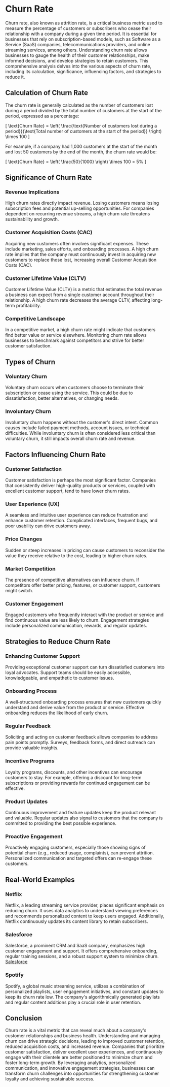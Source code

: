 # Churn Rate

Churn rate, also known as attrition rate, is a critical business metric used to measure the percentage of customers or subscribers who cease their relationship with a company during a given time period. It is essential for businesses that rely on subscription-based models, such as Software as a Service (SaaS) companies, telecommunications providers, and online streaming services, among others. Understanding churn rate allows businesses to gauge the health of their customer relationships, make informed decisions, and develop strategies to retain customers. This comprehensive analysis delves into the various aspects of churn rate, including its calculation, significance, influencing factors, and strategies to reduce it.

## Calculation of Churn Rate

The churn rate is generally calculated as the number of customers lost during a period divided by the total number of customers at the start of the period, expressed as a percentage:

\[ \text{Churn Rate} = \left( \frac{\text{Number of customers lost during a period}}{\text{Total number of customers at the start of the period}} \right) \times 100 \]

For example, if a company had 1,000 customers at the start of the month and lost 50 customers by the end of the month, the churn rate would be:

\[ \text{Churn Rate} = \left( \frac{50}{1000} \right) \times 100 = 5\% \]

## Significance of Churn Rate

### Revenue Implications

High churn rates directly impact revenue. Losing customers means losing subscription fees and potential up-selling opportunities. For companies dependent on recurring revenue streams, a high churn rate threatens sustainability and growth.

### Customer Acquisition Costs (CAC)

Acquiring new customers often involves significant expenses. These include marketing, sales efforts, and onboarding processes. A high churn rate implies that the company must continuously invest in acquiring new customers to replace those lost, increasing overall Customer Acquisition Costs (CAC).

### Customer Lifetime Value (CLTV)

Customer Lifetime Value (CLTV) is a metric that estimates the total revenue a business can expect from a single customer account throughout their relationship. A high churn rate decreases the average CLTV, affecting long-term profitability.

### Competitive Landscape

In a competitive market, a high churn rate might indicate that customers find better value or service elsewhere. Monitoring churn rate allows businesses to benchmark against competitors and strive for better customer satisfaction.

## Types of Churn

### Voluntary Churn

Voluntary churn occurs when customers choose to terminate their subscription or cease using the service. This could be due to dissatisfaction, better alternatives, or changing needs.

### Involuntary Churn

Involuntary churn happens without the customer's direct intent. Common causes include failed payment methods, account issues, or technical difficulties. While involuntary churn is often considered less critical than voluntary churn, it still impacts overall churn rate and revenue.

## Factors Influencing Churn Rate

### Customer Satisfaction

Customer satisfaction is perhaps the most significant factor. Companies that consistently deliver high-quality products or services, coupled with excellent customer support, tend to have lower churn rates.

### User Experience (UX)

A seamless and intuitive user experience can reduce frustration and enhance customer retention. Complicated interfaces, frequent bugs, and poor usability can drive customers away.

### Price Changes

Sudden or steep increases in pricing can cause customers to reconsider the value they receive relative to the cost, leading to higher churn rates.

### Market Competition

The presence of competitive alternatives can influence churn. If competitors offer better pricing, features, or customer support, customers might switch.

### Customer Engagement

Engaged customers who frequently interact with the product or service and find continuous value are less likely to churn. Engagement strategies include personalized communication, rewards, and regular updates.

## Strategies to Reduce Churn Rate

### Enhancing Customer Support

Providing exceptional customer support can turn dissatisfied customers into loyal advocates. Support teams should be easily accessible, knowledgeable, and empathetic to customer issues.

### Onboarding Process

A well-structured onboarding process ensures that new customers quickly understand and derive value from the product or service. Effective onboarding reduces the likelihood of early churn.

### Regular Feedback

Soliciting and acting on customer feedback allows companies to address pain points promptly. Surveys, feedback forms, and direct outreach can provide valuable insights.

### Incentive Programs

Loyalty programs, discounts, and other incentives can encourage customers to stay. For example, offering a discount for long-term subscriptions or providing rewards for continued engagement can be effective.

### Product Updates

Continuous improvement and feature updates keep the product relevant and valuable. Regular updates also signal to customers that the company is committed to providing the best possible experience.

### Proactive Engagement

Proactively engaging customers, especially those showing signs of potential churn (e.g., reduced usage, complaints), can prevent attrition. Personalized communication and targeted offers can re-engage these customers.

## Real-World Examples

### Netflix

Netflix, a leading streaming service provider, places significant emphasis on reducing churn. It uses data analytics to understand viewing preferences and recommends personalized content to keep users engaged. Additionally, Netflix continuously updates its content library to retain subscribers.

### Salesforce

Salesforce, a prominent CRM and SaaS company, emphasizes high customer engagement and support. It offers comprehensive onboarding, regular training sessions, and a robust support system to minimize churn. [Salesforce](https://www.salesforce.com/)

### Spotify

Spotify, a global music streaming service, utilizes a combination of personalized playlists, user engagement initiatives, and constant updates to keep its churn rate low. The company's algorithmically generated playlists and regular content additions play a crucial role in user retention.

## Conclusion

Churn rate is a vital metric that can reveal much about a company's customer relationships and business health. Understanding and managing churn can drive strategic decisions, leading to improved customer retention, reduced acquisition costs, and increased revenue. Companies that prioritize customer satisfaction, deliver excellent user experiences, and continuously engage with their clientele are better positioned to minimize churn and foster long-term growth. By leveraging analytics, personalized communication, and innovative engagement strategies, businesses can transform churn challenges into opportunities for strengthening customer loyalty and achieving sustainable success.